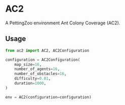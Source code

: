 # AC2

A PettingZoo environment Ant Colony Coverage (AC2).

## Usage

```python
from ac2 import AC2, AC2Configuration

configuration = AC2Configuration(
    map_size=16,
    number_of_agents=16,
    number_of_obstacles=16,
    difficulty=0.01,
    duration=1000,
)

env = AC2(configuration=configuration)
```
